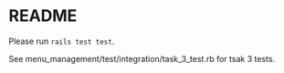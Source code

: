 # README

Please run `rails test test`.


See menu_management/test/integration/task_3_test.rb for tsak 3 tests.
